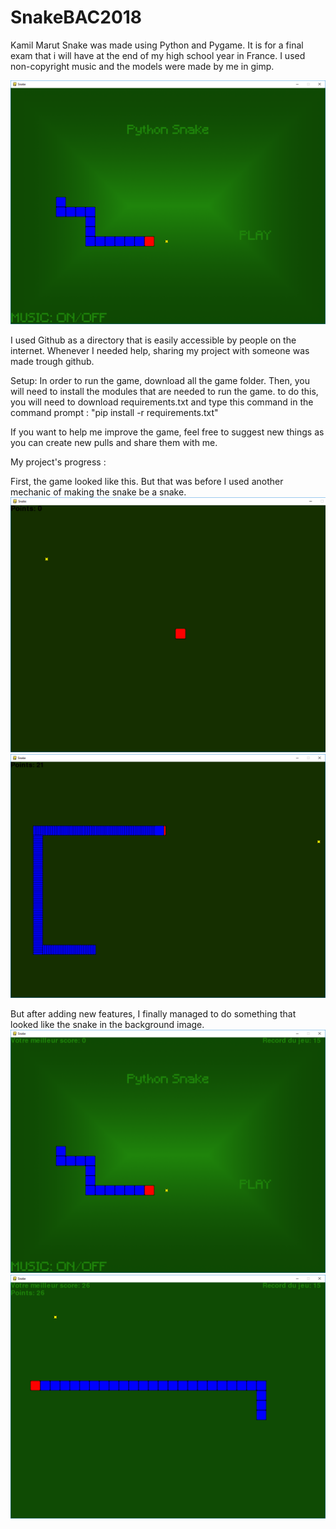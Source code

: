 # SnakeBAC2018
Kamil Marut
Snake was made using Python and Pygame. It is for a final exam that i will have at the end of my high school year in France.
I used non-copyright music and the models were made by me in gimp.

![SnakeBAC2018 screenshot](https://raw.githubusercontent.com/KoloMenek/SnakeBAC2018/master/screenshots/game.png)

I used Github as a directory that is easily accessible by people on the internet. Whenever I needed help, sharing my project with someone was made trough github.


Setup:
In order to run the game, download all the game folder. Then, you will need to install the modules that are needed to run the game. to do this, you will need to download requirements.txt and type this command in the command prompt : "pip install -r requirements.txt"

If you want to help me improve the game, feel free to suggest new things as you can create new pulls and share them with me.

My project's progress : 

First, the game looked like this. But that was before I used another mechanic of making the snake be a snake.
![SnakeBAC2018 screenshot](https://raw.githubusercontent.com/KoloMenek/SnakeBAC2018/master/screenshots/Image%202.png)
![SnakeBAC2018 screenshot](https://raw.githubusercontent.com/KoloMenek/SnakeBAC2018/master/screenshots/Image%203.png)

But after adding new features, I finally managed to do something that looked like the snake in the background image.
![SnakeBAC2018 screenshot](https://raw.githubusercontent.com/KoloMenek/SnakeBAC2018/master/screenshots/Image%204.png)
![SnakeBAC2018 screenshot](https://raw.githubusercontent.com/KoloMenek/SnakeBAC2018/master/screenshots/Image%205.png)
